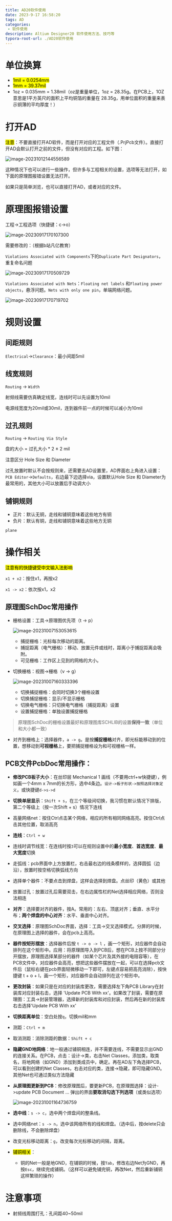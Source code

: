 ```yaml
---
title: AD20软件使用
date: 2023-9-17 16:58:20
tags: AD
categories:
 - 软件使用
description: Altium Designer20 软件使用方法、技巧等
typora-root-url: ./AD20软件使用
---
```


# 单位换算

- <mark>1mil = 0.0254mm</mark>
- <mark>1mm = 39.37mil</mark>
- 1oz = 0.035mm = 1.38mil（oz是重量单位，1oz = 28.35g。在PCB上，1OZ意思是1平方英尺的面积上平均铜箔的重量在 28.35g，用单位面积的重量来表示铜薄的平均厚度！）

# 打开AD

<mark>注意</mark>：不要直接打开AD软件，而是打开对应的工程文件（.PrjPcb文件）。直接打开AD会默认打开之前的文件，但没有对应的工程。如下图：

![image-20231012144556589](image-20231012144556589.png)

这种情况下也可以进行一些操作，但许多与工程相关的设置，选项等无法打开，如下面的原理图报错设置无法打开。

如果只是简单浏览，也可以直接打开AD，或者对应的文件。

# 原理图报错设置

工程->工程选项（快捷键：c->o）

![image-20230917170107300](image-20230917170107300.png)

需要修改的：（根据b站凡亿教育）

`Violations Associated with Components`下的`Duplicate Part Designators`，重复命名问题

![image-20230917170509729](image-20230917170509729.png)

`Violations Associated with Nets`：`Floating net labels` 和`Floating power objects`，悬浮问题。`Nets with only one pin`，单端网络问题。

![image-20230917170719702](image-20230917170719702.png)

# 规则设置



## 间距规则

`Electrical`->`Clearance`：最小间距5mil

## 线宽规则

`Routing` -> `Width`

射频线需要仿真确定线宽，连线时可以先设置为10mil

电源线宽度为20mil或30mil，连到器件前一点的时候可以减小为10mil

## 过孔规则

`Routing` -> `Routing Via Style`

盘的大小 = 过孔大小 * 2 ± 2 mil

注意区分 Hole Size 和 Diameter

过孔放置时默认不会按规则来，还需要去AD设置里，AD界面右上角进入设置：`PCB Editor`->`Defaults`，右边最下边选择via，设置默认Hole Size 和 Diameter为最常用的，其他大小可以放置后手动调大小

## 铺铜规则

- 正片：默认无铜，走线和铺铜意味着这些地方有铜
- 负片：默认有铜，走线和铺铜意味着这些地方无铜

`plane`



# 操作相关

<mark>注意有的快捷键受中文输入法影响</mark>

`x1 + x2`：按住x1，再按x2

`x1 -> x2`：依次按x1，x2

## 原理图SchDoc常用操作

- 栅格设置：工具->原理图优先项（t -> p）

  ![image-20231007153053615](image-20231007153053615.png)

  - 捕捉栅格：光标每次移动的距离。
  - 捕捉距离（电气栅格）：移动、放置元件或线时，距离小于捕捉距离会吸附。
  - 可见栅格：工作区上见到的网格的大小。

- 切换栅格：视图->栅格（v -> g）

  ![image-20231007160333396](image-20231007160333396.png)

  - 切换捕捉栅格：会同时切换3个栅格设置
  - 切换捕捉栅格：显示/不显示栅格
  - 切换电气栅格：只切换电气栅格（捕捉距离）设置
  - 设置捕捉栅格：单独设置捕捉栅格

> 原理图SchDoc的栅格设置最好和原理图库SCHLIB的设置**保持一致**（单位和大小都一致）

- 对齐到栅格上：选择器件，`a -> g`。是按**捕捉栅格**对齐，即光标能移动到的位置，想移动到**可视栅格**上，要把捕捉栅格设为和可视栅格一样。

## PCB文件PcbDoc常用操作：

- **修改PCB板子大小**：在丝印层 Mechanical 1 画线（不要用ctrl+w快捷键），例如画一个4mm x 7mm的长方形，选中4条边。`设计->板子形状->按照选择对象定义`，或快捷键`d->s->d`

- **切换单层显示**：`Shift + s`，在三个等级间切换，我习惯在默认情况下排版，第二个等级上（按一次Shift + s）情况下连线

- 高量网络net：按住Ctrl点击某个网络，相应的所有相同网络高亮。按住Ctrl点击其他位置，取消高亮

- **连线**：`Ctrl + w`

- 连线时调节线宽：在连线时按`3`可以在规则设置中的**最小宽度**、**首选宽度**、**最大宽度**切换

- 走弧线：pcb界面中上方放置栏，右击最右边的线条模样的，选择圆弧（边沿），放置时按空格切换弧线方向

- 选择单个器件：不要点击到焊盘，这样会选择到焊盘。点丝印（黄色）或其他

- 放置过孔：放置过孔后需要双击，在右边属性栏的Net选择相应网络，否则没法相连

- **对齐**：选择要对齐的器件，按A。常用的：左右、顶底对齐；垂直、水平分布；**两个焊盘的中心对齐**：水平、垂直中心对齐。

- **交叉选择**：原理图SchDoc界面，选择：工具->交叉选择模式。分屏的时候，在原理图上选择的器件，会在pcb上高亮。

- **器件按矩形摆放**：选择器件后按 `t -> o -> l` ，画一个矩形，对应器件会自动排列在这个矩形中。应用：将原理图导入到PCB后，想在PCB上按不同部分分开摆放，原理图选择某部分的器件（如某个芯片及其外接的电阻容等），在PCB文件中，对应器件会高亮，想把这些器件摆放在一起，可以在选择pcb文件后（鼠标右键在pcb界面轻微移动一下即可，左键点容易把高亮消除），按快捷键 t + o + l，画一个矩形，对应器件会自动排列在这个矩形中。

- **更改封装**：如果只是在对应的封装库更改，需要选择左下角PCB Library在封装库对应封装右击，选择 'Update PCB With xx'。如果改了封装，需要在原理图：工具->封装管理器，选择新的封装库和对应封装，然后再在新的封装库右击选择'Update PCB With xx'

- **切换距离单位**：空白处按`q`，切换mil和mm

- 测距：`Ctrl + m`

- 取消测距：消除测距的数据：`Shift + c`

- **隐藏GND地网络**：地一般通过铺铜相连，并不需要连线，不需要显示出GND的连接关系。在PCB，点击：设计->类，右击Net Classes，添加类，取类名，将地网络（如GND）添加到类成员中，确定。再在AD左下角选择PCB，可以看到创建的Net Classes，右击对应的类，连接->隐藏，即可隐藏GND。其他Net也可通过类似方法隐藏

- **从原理图更新到PCB**：修改原理图后，要更新PCB，在原理图选择：设计->update PCB Document ... 弹出的界面**要取消勾选下列选项**（或类似选项）

  ![image-20231001164736759](image-20231001164736759.png)
  
- **选中线**：`s -> c`，选中两个焊盘间的整条线。

- 选中网络net：`s -> n`，选中该网络所有的线和焊盘。（选中后，按delete只会删除线，不会删除焊盘）

- 改变光标移动距离：`g`，改变每次光标移动的间隔，距离。

- <mark>铺铜相关</mark>：

  - 铜的Net一般是地GND，在铺铜的时候，按`Tab`，修改右边Net为GND，再按`Esc`，继续完成铺铜。（这样可以避免铺完铜，再改Net，然后重新铺铜这样繁琐的操作）




# 注意事项

- 射频线周围打孔：孔间距40~50mil
